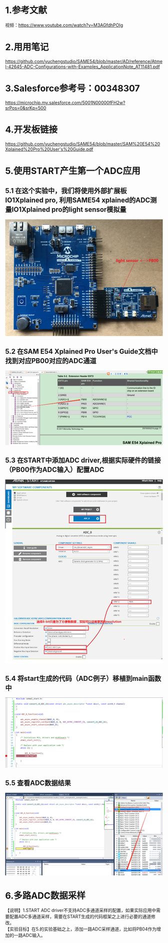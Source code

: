 # 1.参考文献
视频：https://www.youtube.com/watch?v=M3AGfdhPOIg

# 2.用用笔记
https://github.com/yuchengstudio/SAME54/blob/master/AD/reference/Atmel-42645-ADC-Configurations-with-Examples_ApplicationNote_AT11481.pdf

# 3.Salesforce参考号：00348307
https://microchip.my.salesforce.com/5001N00000fFH2w?srPos=0&srKp=500

# 4.开发板链接
https://github.com/yuchengstudio/SAME54/blob/master/SAM%20E54%20Xplained%20Pro%20User's%20Guide.pdf

# 5.使用START产生第一个ADC应用
## 5.1 在这个实验中，我们将使用外部扩展板IO1Xplained pro, 利用SAME54 xplained的ADC测量IO1Xplained pro的light sensor模拟量
![image](https://github.com/yuchengstudio/SAME54/blob/master/ADC/reference/ADC_example.jpg)

## 5.2 在SAM E54 Xplained Pro User's Guide文档中找到对应PB00对应的ADC通道
![image](https://github.com/yuchengstudio/SAME54/blob/master/ADC/reference/ADC_example_002.png)

## 5.3 在START中添加ADC driver,根据实际硬件的链接（PB00作为ADC输入）配置ADC
![image](https://github.com/yuchengstudio/SAME54/blob/master/ADC/reference/ADC_expend_006.png)

## 5.4 将start生成的代码（ADC例子）移植到main函数中
![image](https://github.com/yuchengstudio/SAME54/blob/master/ADC/reference/ADC_expend_005.png)

## 5.5 查看ADC数据结果
![image](https://github.com/yuchengstudio/SAME54/blob/master/ADC/reference/ADC_example_006.png)


# 6.多路ADC数据采样
【说明】1.START ADC driver不支持ADC多通道采样的配置，如果实际应用中需要配置ADC多通道采样，需要在START生成的代码框架之上进行必要的通道修改。
<br/>【实验目标】在5.的实验基础之上，添加一路ADC采样通道，比如将PB04作为增加的一路ADC输入。
